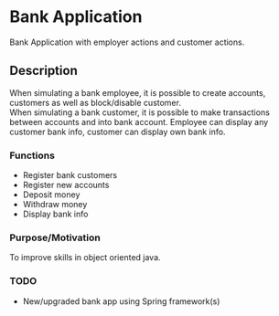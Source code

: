 # Bank Application
Bank Application with employer actions and customer actions.

## Description
When simulating a bank employee, it is possible to create accounts, customers as well as block/disable customer.  
When simulating a bank customer, it is possible to make transactions between accounts and into bank account. 
Employee can display any customer bank info, customer can display own bank info. 

### Functions 
- Register bank customers
- Register new accounts
- Deposit money
- Withdraw money
- Display bank info

### Purpose/Motivation 
To improve skills in object oriented java. 

### TODO
- New/upgraded bank app using Spring framework(s)
